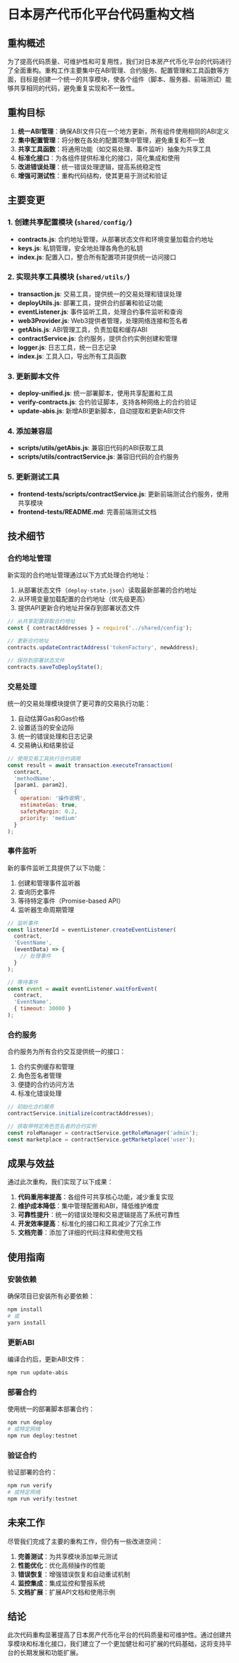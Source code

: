 # 日本房产代币化平台代码重构文档

## 重构概述

为了提高代码质量、可维护性和可复用性，我们对日本房产代币化平台的代码进行了全面重构。重构工作主要集中在ABI管理、合约服务、配置管理和工具函数等方面，目标是创建一个统一的共享模块，使各个组件（脚本、服务器、前端测试）能够共享相同的代码，避免重复实现和不一致性。

## 重构目标

1. **统一ABI管理**：确保ABI文件只在一个地方更新，所有组件使用相同的ABI定义
2. **集中配置管理**：将分散在各处的配置项集中管理，避免重复和不一致
3. **共享工具函数**：将通用功能（如交易处理、事件监听）抽象为共享工具
4. **标准化接口**：为各组件提供标准化的接口，简化集成和使用
5. **改进错误处理**：统一错误处理逻辑，提高系统稳定性
6. **增强可测试性**：重构代码结构，使其更易于测试和验证

## 主要变更

### 1. 创建共享配置模块 (`shared/config/`)

- **contracts.js**: 合约地址管理，从部署状态文件和环境变量加载合约地址
- **keys.js**: 私钥管理，安全地处理各角色的私钥
- **index.js**: 配置入口，整合所有配置项并提供统一访问接口

### 2. 实现共享工具模块 (`shared/utils/`)

- **transaction.js**: 交易工具，提供统一的交易处理和错误处理
- **deployUtils.js**: 部署工具，提供合约部署和验证功能
- **eventListener.js**: 事件监听工具，处理合约事件监听和查询
- **web3Provider.js**: Web3提供者管理，处理网络连接和签名者
- **getAbis.js**: ABI管理工具，负责加载和缓存ABI
- **contractService.js**: 合约服务，提供合约实例创建和管理
- **logger.js**: 日志工具，统一日志记录
- **index.js**: 工具入口，导出所有工具函数

### 3. 更新脚本文件

- **deploy-unified.js**: 统一部署脚本，使用共享配置和工具
- **verify-contracts.js**: 合约验证脚本，支持各种网络上的合约验证
- **update-abis.js**: 新增ABI更新脚本，自动提取和更新ABI文件

### 4. 添加兼容层

- **scripts/utils/getAbis.js**: 兼容旧代码的ABI获取工具
- **scripts/utils/contractService.js**: 兼容旧代码的合约服务

### 5. 更新测试工具

- **frontend-tests/scripts/contractService.js**: 更新前端测试合约服务，使用共享模块
- **frontend-tests/README.md**: 完善前端测试文档

## 技术细节

### 合约地址管理

新实现的合约地址管理通过以下方式处理合约地址：

1. 从部署状态文件（`deploy-state.json`）读取最新部署的合约地址
2. 从环境变量加载配置的合约地址（优先级更高）
3. 提供API更新合约地址并保存到部署状态文件

```javascript
// 从共享配置获取合约地址
const { contractAddresses } = require('../shared/config');

// 更新合约地址
contracts.updateContractAddress('tokenFactory', newAddress);

// 保存到部署状态文件
contracts.saveToDeployState();
```

### 交易处理

统一的交易处理模块提供了更可靠的交易执行功能：

1. 自动估算Gas和Gas价格
2. 设置适当的安全边际
3. 统一的错误处理和日志记录
4. 交易确认和结果验证

```javascript
// 使用交易工具执行合约调用
const result = await transaction.executeTransaction(
  contract,
  'methodName',
  [param1, param2],
  {
    operation: '操作说明',
    estimateGas: true,
    safetyMargin: 0.2,
    priority: 'medium'
  }
);
```

### 事件监听

新的事件监听工具提供了以下功能：

1. 创建和管理事件监听器
2. 查询历史事件
3. 等待特定事件（Promise-based API）
4. 监听器生命周期管理

```javascript
// 监听事件
const listenerId = eventListener.createEventListener(
  contract,
  'EventName',
  (eventData) => {
    // 处理事件
  }
);

// 等待事件
const event = await eventListener.waitForEvent(
  contract,
  'EventName',
  { timeout: 30000 }
);
```

### 合约服务

合约服务为所有合约交互提供统一的接口：

1. 合约实例缓存和管理
2. 角色签名者管理
3. 便捷的合约访问方法
4. 标准化错误处理

```javascript
// 初始化合约服务
contractService.initialize(contractAddresses);

// 获取带特定角色签名者的合约实例
const roleManager = contractService.getRoleManager('admin');
const marketplace = contractService.getMarketplace('user');
```

## 成果与效益

通过此次重构，我们实现了以下成果：

1. **代码重用率提高**：各组件可共享核心功能，减少重复实现
2. **维护成本降低**：集中管理配置和ABI，降低维护难度
3. **可靠性提升**：统一的错误处理和交易逻辑提高了系统可靠性
4. **开发效率提高**：标准化的接口和工具减少了冗余工作
5. **文档完善**：添加了详细的代码注释和使用文档

## 使用指南

### 安装依赖

确保项目已安装所有必要依赖：

```bash
npm install
# 或
yarn install
```

### 更新ABI

编译合约后，更新ABI文件：

```bash
npm run update-abis
```

### 部署合约

使用统一的部署脚本部署合约：

```bash
npm run deploy
# 或特定网络
npm run deploy:testnet
```

### 验证合约

验证部署的合约：

```bash
npm run verify
# 或特定网络
npm run verify:testnet
```

## 未来工作

尽管我们完成了主要的重构工作，但仍有一些改进空间：

1. **完善测试**：为共享模块添加单元测试
2. **性能优化**：优化高频操作的性能
3. **错误恢复**：增强错误恢复和自动重试机制
4. **监控集成**：集成监控和警报系统
5. **文档扩展**：扩展API文档和使用示例

## 结论

此次代码重构显著提高了日本房产代币化平台的代码质量和可维护性。通过创建共享模块和标准化接口，我们建立了一个更加健壮和可扩展的代码基础，这将支持平台的长期发展和功能扩展。 